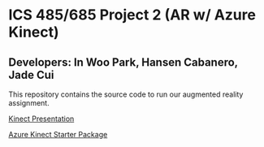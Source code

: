 # ICS 485/685 Project 2 (AR w/ Azure Kinect) 

## Developers: In Woo Park, Hansen Cabanero, Jade Cui

This repository contains the source code to run our augmented reality assignment. 

[Kinect Presentation](https://docs.google.com/presentation/d/1DKw-C1G0GBdaF1OPkIgv_5pLsXCLCnPLFi-v4nlJCfw/edit#slide=id.g156e0615615_0_107)

[Azure Kinect Starter Package](https://drive.google.com/u/1/uc?id=1Lx-8hvtS3uPtiBKseley8limZ3a-niAS&export=download)
